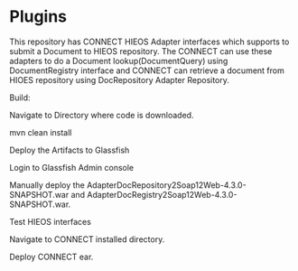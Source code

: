 Plugins
=======

This repository has CONNECT HIEOS Adapter interfaces which supports to submit a Document to HIEOS repository. The CONNECT can use these adapters to do a Document lookup(DocumentQuery) using DocumentRegistry interface and CONNECT can retrieve a document from HIOES repository using DocRepository Adapter Repository.

Build:

Navigate to Directory where code is downloaded.

mvn clean install

Deploy the Artifacts to Glassfish

Login to Glassfish Admin console

Manually deploy the AdapterDocRepository2Soap12Web-4.3.0-SNAPSHOT.war and AdapterDocRegistry2Soap12Web-4.3.0-SNAPSHOT.war.

Test HIEOS interfaces

Navigate to CONNECT installed directory.

Deploy CONNECT ear.
